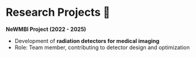 # Research Projects 🔬  

**NeWMBI Project (2022 - 2025)**  
- Development of **radiation detectors for medical imaging**  
- Role: Team member, contributing to detector design and optimization  
